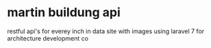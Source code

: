 # martin buildung api 
 restful api's for everey inch in data site with images using laravel 7 for architecture development co
